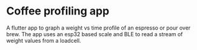 # Coffee profiling app

A flutter app to graph a weight vs time profile of an espresso or pour over brew. The app uses an esp32 based scale and BLE to read a stream of weight values from a loadcell.
